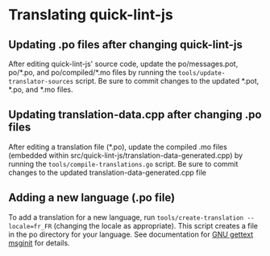 # Translating quick-lint-js

## Updating .po files after changing quick-lint-js

After editing quick-lint-js' source code, update the po/messages.pot, po/\*.po,
and po/compiled/\*.mo files by running the `tools/update-translator-sources`
script. Be sure to commit changes to the updated \*.pot, \*.po, and \*.mo files.

## Updating translation-data.cpp after changing .po files

After editing a translation file (\*.po), update the compiled .mo files
(embedded within src/quick-lint-js/translation-data-generated.cpp) by running the
`tools/compile-translations.go` script. Be sure to commit changes to the updated
translation-data-generated.cpp file

## Adding a new language (.po file)

To add a translation for a new language, run
`tools/create-translation --locale=fr_FR` (changing the locale as appropriate).
This script creates a file in the po directory for your language. See
documentation for [GNU gettext msginit][] for details.

[GNU gettext msginit]: https://www.gnu.org/software/gettext/manual/html_node/Creating.html#Creating
